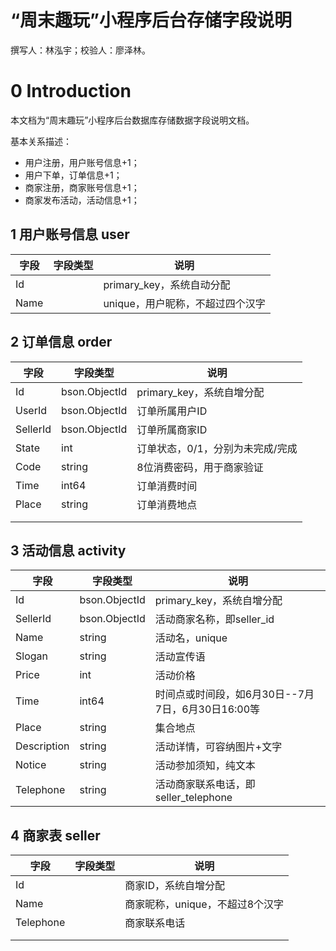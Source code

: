 # “周末趣玩”小程序后台存储字段说明

撰写人：林泓宇；校验人：廖泽林。

# 0 Introduction 

本文档为“周末趣玩”小程序后台数据库存储数据字段说明文档。

基本关系描述：

* 用户注册，用户账号信息+1；
* 用户下单，订单信息+1；
* 商家注册，商家账号信息+1；
* 商家发布活动，活动信息+1；



## 1 用户账号信息 user

| 字段           | 字段类型 | 说明                             |
| -------------- | -------- | -------------------------------- |
| Id        |          | primary_key，系统自动分配        |
| Name |          | unique，用户昵称，不超过四个汉字 |



## 2 订单信息 order

| 字段        | 字段类型 | 说明                             |
| ----------- | -------- | -------------------------------- |
| Id     |      bson.ObjectId    | primary_key，系统自增分配        |
| UserId   |    bson.ObjectId      | 订单所属用户ID                   |
| SellerId |    bson.ObjectId      | 订单所属商家ID                   |
| State  |      int    | 订单状态，0/1，分别为未完成/完成 |
| Code   |      string    | 8位消费密码，用于商家验证        |
| Time   |      int64     | 订单消费时间                     |
| Place  |      string    | 订单消费地点                     |
|             |          |                                  |
|             |          |                                  |





## 3 活动信息 activity

| 字段                 | 字段类型 | 说明                                              |
| -------------------- | -------- | ------------------------------------------------- |
| Id          |     bson.ObjectId      | primary_key，系统自增分配                         |
| SellerId      |   bson.ObjectId      | 活动商家名称，即seller_id                         |
| Name        |     string     | 活动名，unique                                    |
| Slogan      |     string     | 活动宣传语                                        |
| Price       |     int     | 活动价格                                          |
| Time        |     int64       | 时间点或时间段，如6月30日--7月7日，6月30日16:00等 |
| Place       |     string     | 集合地点                                          |
| Description |     string     | 活动详情，可容纳图片+文字                         |
| Notice      |     string     | 活动参加须知，纯文本                              |
| Telephone   |     string     | 活动商家联系电话，即seller_telephone              |



## 4 商家表 seller

 

| 字段             | 字段类型 | 说明                            |
| ---------------- | -------- | ------------------------------- |
| Id        |          | 商家ID，系统自增分配            |
| Name |          | 商家昵称，unique，不超过8个汉字 |
| Telephone |          | 商家联系电话                    |
|                  |          |                                 |
|                  |          |                                 |

